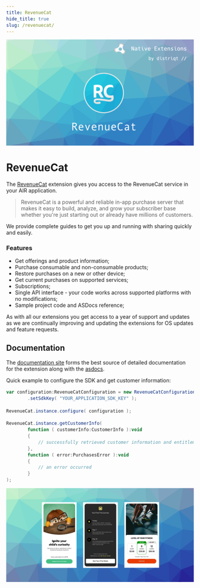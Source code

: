 ```yaml
---
title: RevenueCat
hide_title: true
slug: /revenuecat/
---
```


![](images/hero.png)

# RevenueCat

The [RevenueCat](https://airnativeextensions.com/extension/com.distriqt.RevenueCat) extension gives you access to the RevenueCat service in your AIR application.

> RevenueCat is a powerful and reliable in-app purchase server that makes it easy to build, analyze, and grow your subscriber base whether you're just starting out or already have millions of customers.


We provide complete guides to get you up and running with sharing quickly and easily.


### Features

- Get offerings and product information;
- Purchase consumable and non-consumable products;
- Restore purchases on a new or other device;
- Get current purchases on supported services;
- Subscriptions;
- Single API interface - your code works across supported platforms with no modifications;
- Sample project code and ASDocs reference;

As with all our extensions you get access to a year of support and updates as we are 
continually improving and updating the extensions for OS updates and feature requests.



## Documentation

The [documentation site](https://docs.airnativeextensions.com/docs/revenuecat) forms the best source of detailed documentation for the extension along with the [asdocs](https://docs.airnativeextensions.com/asdocs/revenuecat). 

Quick example to configure the SDK and get customer information: 

```actionscript title="AIR"
var configuration:RevenueCatConfiguration = new RevenueCatConfiguration()
        .setSdkKey( "YOUR_APPLICATION_SDK_KEY" );

RevenueCat.instance.configure( configuration );

RevenueCat.instance.getCustomerInfo(
        function ( customerInfo:CustomerInfo ):void
        {
            // successfully retrieved customer information and entitlements
        },
        function ( error:PurchasesError ):void
        {
            // an error occurred
        }
);
```


![](images/promo.png)



